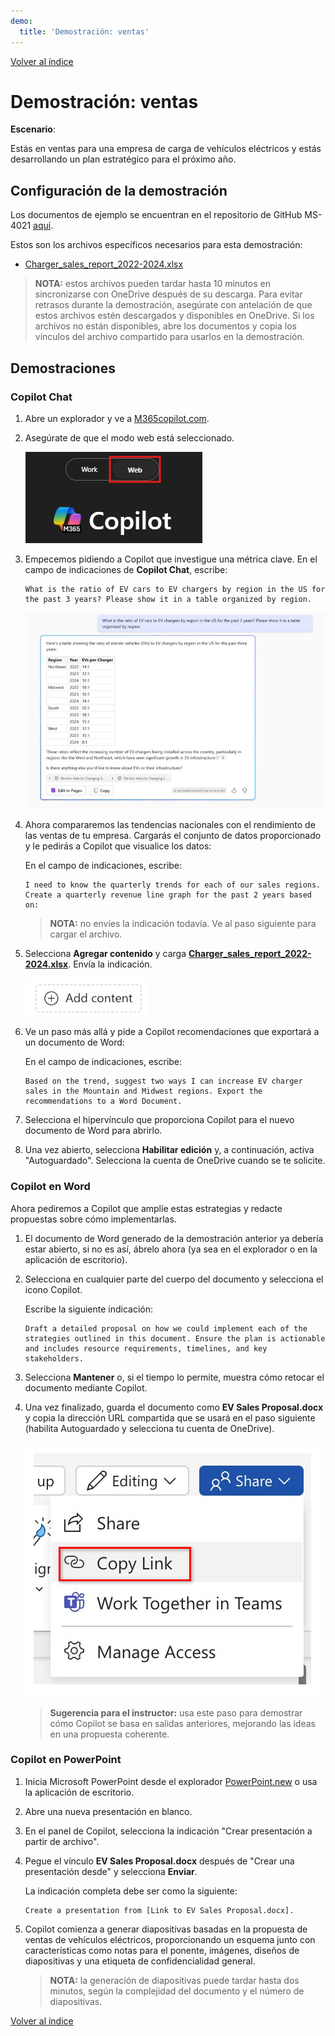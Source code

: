 ```yaml
---
demo:
  title: 'Demostración: ventas'
---
```


[Volver al índice](https://microsoftlearning.github.io/MS-4021-Copilot-Immersion-Experience/)

# Demostración: ventas

**Escenario**:  

Estás en ventas para una empresa de carga de vehículos eléctricos y estás desarrollando un plan estratégico para el próximo año.

## Configuración de la demostración

Los documentos de ejemplo se encuentran en el repositorio de GitHub MS-4021 [aquí](https://github.com/MicrosoftLearning/MS-4021-Copilot-Immersion-Experience/tree/master/ResourceFiles).

Estos son los archivos específicos necesarios para esta demostración:

- [Charger_sales_report_2022-2024.xlsx](https://github.com/MicrosoftLearning/MS-4021-Copilot-Immersion-Experience/raw/master/ResourceFiles/Charger_sales_report_2022-2024.xlsx)

> **NOTA:** estos archivos pueden tardar hasta 10 minutos en sincronizarse con OneDrive después de su descarga. Para evitar retrasos durante la demostración, asegúrate con antelación de que estos archivos estén descargados y disponibles en OneDrive. Si los archivos no están disponibles, abre los documentos y copia los vínculos del archivo compartido para usarlos en la demostración.

## Demostraciones

### Copilot Chat

1. Abre un explorador y ve a [M365copilot.com](https://m365copilot.com/).

1. Asegúrate de que el modo web está seleccionado.

    ![Captura de pantalla que muestra la pestaña modo web.](../Prompts/Media/web-mode.png)

1. Empecemos pidiendo a Copilot que investigue una métrica clave. En el campo de indicaciones de **Copilot Chat**, escribe:

    ```text
    What is the ratio of EV cars to EV chargers by region in the US for the past 3 years? Please show it in a table organized by region.
    ```

    ![Captura de pantalla que muestra la indicación del cargador de vehículos eléctricos de Copilot Chat.](../Demos/Media/copilot-chat-ev-charger-prompt.png)

1. Ahora compararemos las tendencias nacionales con el rendimiento de las ventas de tu empresa. Cargarás el conjunto de datos proporcionado y le pedirás a Copilot que visualice los datos:

    En el campo de indicaciones, escribe:

    ```text
    I need to know the quarterly trends for each of our sales regions. Create a quarterly revenue line graph for the past 2 years based on:
    ```

    > **NOTA:** no envíes la indicación todavía. Ve al paso siguiente para cargar el archivo.

1. Selecciona **Agregar contenido** y carga [**Charger_sales_report_2022-2024.xlsx**](https://github.com/MicrosoftLearning/MS-4021-Copilot-Immersion-Experience/raw/master/Resourcefiles/Charger_sales_report_2022-2024.xlsx). Envía la indicación.

    ![Agrega contenido a Copilot Chat.](../Demos/Media/add-content-copilot-chat.png)

1. Ve un paso más allá y pide a Copilot recomendaciones que exportará a un documento de Word:

    En el campo de indicaciones, escribe:

    ```text
    Based on the trend, suggest two ways I can increase EV charger sales in the Mountain and Midwest regions. Export the recommendations to a Word Document.
    ```

1. Selecciona el hipervínculo que proporciona Copilot para el nuevo documento de Word para abrirlo.

1. Una vez abierto, selecciona **Habilitar edición** y, a continuación, activa "Autoguardado". Selecciona la cuenta de OneDrive cuando se te solicite.


### Copilot en Word

Ahora pediremos a Copilot que amplíe estas estrategias y redacte propuestas sobre cómo implementarlas.

1. El documento de Word generado de la demostración anterior ya debería estar abierto, si no es así, ábrelo ahora (ya sea en el explorador o en la aplicación de escritorio).

1. Selecciona en cualquier parte del cuerpo del documento y selecciona el icono Copilot.

    Escribe la siguiente indicación:

    ```text
    Draft a detailed proposal on how we could implement each of the strategies outlined in this document. Ensure the plan is actionable and includes resource requirements, timelines, and key stakeholders.
    ```

1. Selecciona **Mantener** o, si el tiempo lo permite, muestra cómo retocar el documento mediante Copilot.

1. Una vez finalizado, guarda el documento como **EV Sales Proposal.docx** y copia la dirección URL compartida que se usará en el paso siguiente (habilita Autoguardado y selecciona tu cuenta de OneDrive).

    ![Comparte el vínculo.](../Demos/Media/share-menu-with-copy-link-9fd1c60a.png)

    > **Sugerencia para el instructor:** usa este paso para demostrar cómo Copilot se basa en salidas anteriores, mejorando las ideas en una propuesta coherente.

### Copilot en PowerPoint

1. Inicia Microsoft PowerPoint desde el explorador [PowerPoint.new](https://PowerPoint.new) o usa la aplicación de escritorio.

1. Abre una nueva presentación en blanco.

1. En el panel de Copilot, selecciona la indicación "Crear presentación a partir de archivo".

1. Pegue el vínculo **EV Sales Proposal.docx** después de "Crear una presentación desde" y selecciona **Enviar**.

    La indicación completa debe ser como la siguiente:

    ```text
    Create a presentation from [Link to EV Sales Proposal.docx].
    ```

1. Copilot comienza a generar diapositivas basadas en la propuesta de ventas de vehículos eléctricos, proporcionando un esquema junto con características como notas para el ponente, imágenes, diseños de diapositivas y una etiqueta de confidencialidad general.

    > **NOTA:** la generación de diapositivas puede tardar hasta dos minutos, según la complejidad del documento y el número de diapositivas.

[Volver al índice](https://microsoftlearning.github.io/MS-4021-Copilot-Immersion-Experience/)
